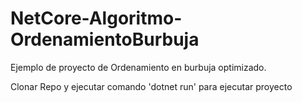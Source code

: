 # NetCore-Algoritmo-OrdenamientoBurbuja

Ejemplo de proyecto de Ordenamiento en burbuja optimizado.

Clonar Repo y ejecutar comando 'dotnet run' para ejecutar proyecto
